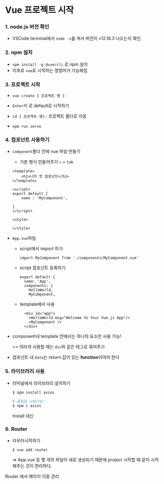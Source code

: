 # Vue 프로젝트 시작

### 1. node.js 버전 확인

- VSCode terminal에서 `node -v`를 쳐서 버전이 v12.16.3 나오는지 확인



### 2. npm 설치

- `npm install -g @vue/cli` 로 npm 설치
- 이후로 `vue`로 시작하는 명령어가 가능해짐



### 3. 프로젝트 시작

- `vue create { 프로젝트 명 }`
- `Enter`키 로 default로 시작하기

- `cd { 프로젝트 명}` : 프로젝트 폴더로 이동
- `npm run serve` 



### 4. 컴포넌트 사용하기

- `component`폴더 안에 vue 파일 만들기

  - 기본 형식 만들어주기 `<` + `tab`

  ```vue
  <template>
      <h1>나의 첫 컴포넌트</h1>
  </template>
  
  <script>
  export default {
      name : 'MyComponent',
  
  }
  </script>
  
  <style>
  
  </style>
  ```

- `App.vue`파일

  - script에서 import 하기

    ```vue
    import MyComponent from './components/MyComponent.vue'
    ```

  - script 컴포넌트 등록하기

    ```vue
    export default {
      name: 'App',
      components: {
        HelloWorld,
        MyComponent,
    ```

  - template에서 사용

    ```vue
      <div id="app">
        <HelloWorld msg="Welcome to Your Vue.js App"/>
        <MyComponent />
      </div>
    ```

- component내 template 안에서는 하나의 요소만 사용 가능!

  => 여러개 사용할 때는 `div`와 같은 태그로 묶어주기

- 컴포넌트 내 `data`는 return 값이 있는 **function**이어야 한다



### 5. 라이브러리 사용

- 터미널에서 라이브러리 설치하기 

  ```bash
  $ npm install axios
  
  # 줄임말 사용가능!
  $ npm i axios
  ```

  Install 대신




### 6. Router

- 라우터시작하기

  ```bash
  $ vue add router
  ```

  => App.vue 등 몇 개의 파일이 새로 생성되기 때문에 project 시작할 때 같이 시작해주는 것이 편리하다.

Router 에서 페이지 이동 관리




